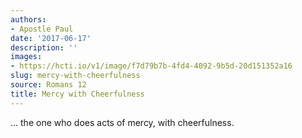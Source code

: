 ```yaml
---
authors:
- Apostle Paul
date: '2017-06-17'
description: ''
images:
- https://hcti.io/v1/image/f7d79b7b-4fd4-4092-9b5d-20d151352a16
slug: mercy-with-cheerfulness
source: Romans 12
title: Mercy with Cheerfulness
---
```


... the one who does acts of mercy, with cheerfulness.